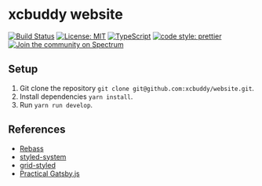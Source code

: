 # xcbuddy website

[![Build Status](https://travis-ci.org/xcbuddy/website.svg?branch=master)](https://travis-ci.org/xcbuddy/website)
[![License: MIT](https://img.shields.io/badge/License-MIT-yellow.svg)](https://opensource.org/licenses/MIT)
[![TypeScript](https://badges.frapsoft.com/typescript/love/typescript.svg?v=101)](https://github.com/ellerbrock/typescript-badges/)
[![code style: prettier](https://img.shields.io/badge/code_style-prettier-ff69b4.svg?style=flat-square)](https://github.com/prettier/prettier)
[![Join the community on Spectrum](https://withspectrum.github.io/badge/badge.svg)](https://spectrum.chat/xcbuddy)

## Setup

1.  Git clone the repository `git clone git@github.com:xcbuddy/website.git`.
2.  Install dependencies `yarn install`.
3.  Run `yarn run develop`.

## References

* [Rebass](http://jxnblk.com/rebass/)
* [styled-system](https://github.com/jxnblk/styled-system)
* [grid-styled](https://github.com/jxnblk/grid-styled)
* [Practical Gatsby.js](https://blog.scottnonnenberg.com/practical-gatsby-js/)
